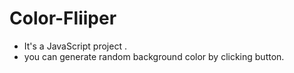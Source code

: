 # Color-Fliiper
- It's a JavaScript project .
- you can generate random background color by clicking button.
